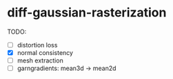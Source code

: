 # diff-gaussian-rasterization
TODO:
- [ ] distortion loss
- [x] normal consistency
- [ ] mesh extraction
- [ ] garngradients: mean3d -> mean2d
